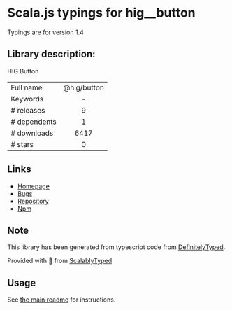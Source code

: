 
# Scala.js typings for hig__button

Typings are for version 1.4

## Library description:
HIG Button

|                    |                 |
| ------------------ | :-------------: |
| Full name          | @hig/button |
| Keywords           | - |
| # releases         | 9 |
| # dependents       | 1 |
| # downloads        | 6417 |
| # stars            | 0 |

## Links
- [Homepage](https://github.com/Autodesk/hig#readme)
- [Bugs](https://github.com/Autodesk/hig/issues)
- [Repository](https://github.com/Autodesk/hig)
- [Npm](https://www.npmjs.com/package/%40hig%2Fbutton)
    


## Note
This library has been generated from typescript code from [DefinitelyTyped](https://definitelytyped.org).

Provided with :purple_heart: from [ScalablyTyped](https://github.com/oyvindberg/ScalablyTyped)

## Usage
See [the main readme](../../readme.md) for instructions.


